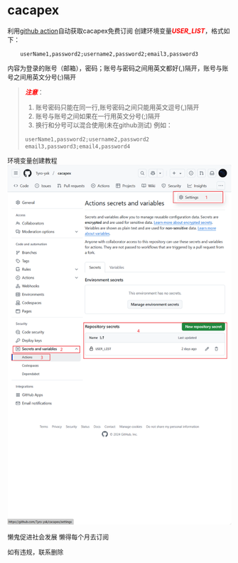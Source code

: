 # cacapex

利用[github action](https://github.com/Tyro-yxk/cacapex/actions)自动获取cacapex免费订阅
创建环境变量<font color='red'>***USER_LIST***</font>，格式如下：

```text
    userName1,password2;username2,password2;email3,password3
```

内容为登录的账号（邮箱），密码；账号与密码之间用英文都好(,)隔开，账号与账号之间用英文分号(;)隔开
> <font color='red'>***注意***</font>：
>   1. 账号密码只能在同一行,账号密码之间只能用英文逗号(,)隔开
>   2. 账号与账号之间如果在一行用英文分号(;)隔开
>   3. 换行和分号可以混合使用(未在github测试) 例如：
> ```text
> userName1,password2;username2,password2
> email3,password3;email4,password4
> ```

环境变量创建教程
![image](Snipaste_2024-12-24_22-38-23.png)

懒鬼促进社会发展
懒得每个月去订阅

如有违规，联系删除